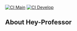 [![CI Main](https://github.com/lucasframoon/Hey-Professor/actions/workflows/laravel.yml/badge.svg?branch=main)](https://github.com/lucasframoon/Hey-Professor/actions/workflows/laravel.yml)
[![CI Develop](https://github.com/lucasframoon/Hey-Professor/actions/workflows/laravel.yml/badge.svg?branch=develop)](https://github.com/lucasframoon/Hey-Professor/actions/workflows/laravel.yml)

## About Hey-Professor

